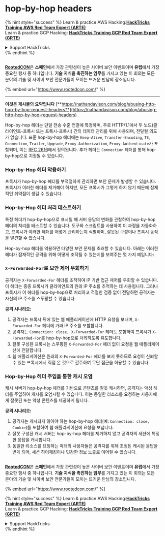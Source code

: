 # hop-by-hop headers

{% hint style="success" %}
Learn & practice AWS Hacking:<img src="../.gitbook/assets/arte.png" alt="" data-size="line">[**HackTricks Training AWS Red Team Expert (ARTE)**](https://training.hacktricks.xyz/courses/arte)<img src="../.gitbook/assets/arte.png" alt="" data-size="line">\
Learn & practice GCP Hacking: <img src="../.gitbook/assets/grte.png" alt="" data-size="line">[**HackTricks Training GCP Red Team Expert (GRTE)**<img src="../.gitbook/assets/grte.png" alt="" data-size="line">](https://training.hacktricks.xyz/courses/grte)

<details>

<summary>Support HackTricks</summary>

* Check the [**subscription plans**](https://github.com/sponsors/carlospolop)!
* **Join the** 💬 [**Discord group**](https://discord.gg/hRep4RUj7f) or the [**telegram group**](https://t.me/peass) or **follow** us on **Twitter** 🐦 [**@hacktricks\_live**](https://twitter.com/hacktricks\_live)**.**
* **Share hacking tricks by submitting PRs to the** [**HackTricks**](https://github.com/carlospolop/hacktricks) and [**HackTricks Cloud**](https://github.com/carlospolop/hacktricks-cloud) github repos.

</details>
{% endhint %}

<figure><img src="https://files.gitbook.com/v0/b/gitbook-x-prod.appspot.com/o/spaces%2F-L_2uGJGU7AVNRcqRvEi%2Fuploads%2FelPCTwoecVdnsfjxCZtN%2Fimage.png?alt=media&#x26;token=9ee4ff3e-92dc-471c-abfe-1c25e446a6ed" alt=""><figcaption></figcaption></figure>

[**RootedCON**](https://www.rootedcon.com/)은 **스페인**에서 가장 관련성이 높은 사이버 보안 이벤트이며 **유럽**에서 가장 중요한 행사 중 하나입니다. **기술 지식을 촉진하는 임무**를 가지고 있는 이 회의는 모든 분야의 기술 및 사이버 보안 전문가들이 모이는 뜨거운 만남의 장소입니다.

{% embed url="https://www.rootedcon.com/" %}

***

**이것은 게시물의 요약입니다** [**https://nathandavison.com/blog/abusing-http-hop-by-hop-request-headers**](https://nathandavison.com/blog/abusing-http-hop-by-hop-request-headers)

Hop-by-hop 헤더는 단일 전송 수준 연결에 특정하며, 주로 HTTP/1.1에서 두 노드(클라이언트-프록시 또는 프록시-프록시) 간의 데이터 관리를 위해 사용되며, 전달될 의도가 없습니다. 표준 hop-by-hop 헤더에는 `Keep-Alive`, `Transfer-Encoding`, `TE`, `Connection`, `Trailer`, `Upgrade`, `Proxy-Authorization`, `Proxy-Authenticate`가 포함되며, 이는 [RFC 2616](https://tools.ietf.org/html/rfc2616#section-13.5.1)에서 정의됩니다. 추가 헤더는 `Connection` 헤더를 통해 hop-by-hop으로 지정될 수 있습니다.

### Hop-by-Hop 헤더 악용하기

프록시가 hop-by-hop 헤더를 부적절하게 관리하면 보안 문제가 발생할 수 있습니다. 프록시가 이러한 헤더를 제거해야 하지만, 모든 프록시가 그렇게 하지 않기 때문에 잠재적인 취약점이 생길 수 있습니다.

### Hop-by-Hop 헤더 처리 테스트하기

특정 헤더가 hop-by-hop으로 표시될 때 서버 응답의 변화를 관찰하여 hop-by-hop 헤더의 처리를 테스트할 수 있습니다. 도구와 스크립트를 사용하여 이 과정을 자동화하고, 프록시가 이러한 헤더를 어떻게 관리하는지 식별하며, 잘못된 구성이나 프록시 동작을 발견할 수 있습니다.

Hop-by-hop 헤더를 악용하면 다양한 보안 문제를 초래할 수 있습니다. 아래는 이러한 헤더가 잠재적인 공격을 위해 어떻게 조작될 수 있는지를 보여주는 몇 가지 예입니다:

### `X-Forwarded-For`로 보안 제어 우회하기

공격자는 `X-Forwarded-For` 헤더를 조작하여 IP 기반 접근 제어를 우회할 수 있습니다. 이 헤더는 종종 프록시가 클라이언트의 원래 IP 주소를 추적하는 데 사용됩니다. 그러나 프록시가 이 헤더를 hop-by-hop으로 처리하고 적절한 검증 없이 전달하면 공격자는 자신의 IP 주소를 스푸핑할 수 있습니다.

**공격 시나리오:**

1. 공격자는 프록시 뒤에 있는 웹 애플리케이션에 HTTP 요청을 보내며, `X-Forwarded-For` 헤더에 가짜 IP 주소를 포함합니다.
2. 공격자는 `Connection: close, X-Forwarded-For` 헤더도 포함하여 프록시가 `X-Forwarded-For`를 hop-by-hop으로 처리하도록 유도합니다.
3. 잘못 구성된 프록시는 스푸핑된 `X-Forwarded-For` 헤더 없이 요청을 웹 애플리케이션에 전달합니다.
4. 웹 애플리케이션은 원래의 `X-Forwarded-For` 헤더를 보지 못하므로 요청이 신뢰할 수 있는 프록시에서 직접 온 것으로 간주하여 무단 접근을 허용할 수 있습니다.

### Hop-by-Hop 헤더 주입을 통한 캐시 오염

캐시 서버가 hop-by-hop 헤더를 기반으로 콘텐츠를 잘못 캐시하면, 공격자는 악성 헤더를 주입하여 캐시를 오염시킬 수 있습니다. 이는 동일한 리소스를 요청하는 사용자에게 잘못된 또는 악성 콘텐츠를 제공하게 됩니다.

**공격 시나리오:**

1. 공격자는 캐시되지 않아야 하는 hop-by-hop 헤더(예: `Connection: close, Cookie`)를 포함하여 웹 애플리케이션에 요청을 보냅니다.
2. 잘못 구성된 캐시 서버는 hop-by-hop 헤더를 제거하지 않고 공격자의 세션에 특정한 응답을 캐시합니다.
3. 동일한 리소스를 요청하는 미래의 사용자들은 공격자를 위해 조정된 캐시된 응답을 받게 되어, 세션 하이재킹이나 민감한 정보 노출로 이어질 수 있습니다.

<figure><img src="https://files.gitbook.com/v0/b/gitbook-x-prod.appspot.com/o/spaces%2F-L_2uGJGU7AVNRcqRvEi%2Fuploads%2FelPCTwoecVdnsfjxCZtN%2Fimage.png?alt=media&#x26;token=9ee4ff3e-92dc-471c-abfe-1c25e446a6ed" alt=""><figcaption></figcaption></figure>

[**RootedCON**](https://www.rootedcon.com/)은 **스페인**에서 가장 관련성이 높은 사이버 보안 이벤트이며 **유럽**에서 가장 중요한 행사 중 하나입니다. **기술 지식을 촉진하는 임무**를 가지고 있는 이 회의는 모든 분야의 기술 및 사이버 보안 전문가들이 모이는 뜨거운 만남의 장소입니다.

{% embed url="https://www.rootedcon.com/" %}

{% hint style="success" %}
Learn & practice AWS Hacking:<img src="../.gitbook/assets/arte.png" alt="" data-size="line">[**HackTricks Training AWS Red Team Expert (ARTE)**](https://training.hacktricks.xyz/courses/arte)<img src="../.gitbook/assets/arte.png" alt="" data-size="line">\
Learn & practice GCP Hacking: <img src="../.gitbook/assets/grte.png" alt="" data-size="line">[**HackTricks Training GCP Red Team Expert (GRTE)**<img src="../.gitbook/assets/grte.png" alt="" data-size="line">](https://training.hacktricks.xyz/courses/grte)

<details>

<summary>Support HackTricks</summary>

* Check the [**subscription plans**](https://github.com/sponsors/carlospolop)!
* **Join the** 💬 [**Discord group**](https://discord.gg/hRep4RUj7f) or the [**telegram group**](https://t.me/peass) or **follow** us on **Twitter** 🐦 [**@hacktricks\_live**](https://twitter.com/hacktricks\_live)**.**
* **Share hacking tricks by submitting PRs to the** [**HackTricks**](https://github.com/carlospolop/hacktricks) and [**HackTricks Cloud**](https://github.com/carlospolop/hacktricks-cloud) github repos.

</details>
{% endhint %}
